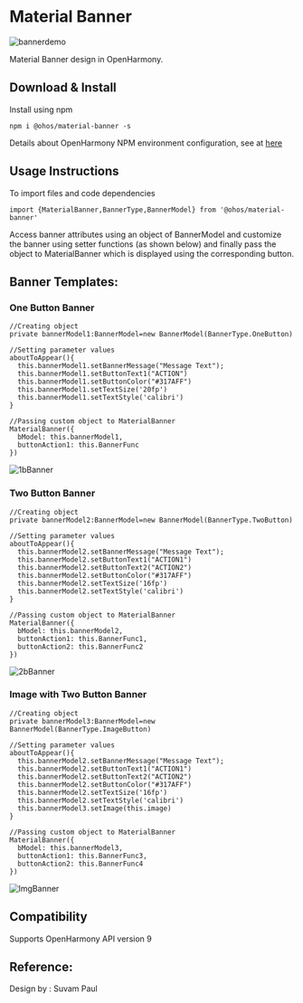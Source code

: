 # Material Banner

![bannerdemo](https://user-images.githubusercontent.com/68344077/178935423-7794f6ac-8d08-413b-8f8b-dce52e5aa095.gif)



Material Banner design in OpenHarmony.

## [](https://github.com/Applib-OpenHarmony/MaterialBanners#download--install)Download & Install

Install using npm

`npm i @ohos/material-banner -s`

Details about OpenHarmony NPM environment configuration, see at [here](https://gitee.com/openharmony-tpc/docs/blob/master/OpenHarmony_npm_usage.md)

## [](https://github.com/Applib-OpenHarmony/MaterialBanners#usage-instructions)Usage Instructions

To import files and code dependencies

```
import {MaterialBanner,BannerType,BannerModel} from '@ohos/material-banner'
```

Access banner attributes using an object of BannerModel and customize the banner using setter functions (as shown below) and finally pass the object to MaterialBanner which is displayed using the corresponding button.

## Banner Templates:

### One Button Banner

```
//Creating object
private bannerModel1:BannerModel=new BannerModel(BannerType.OneButton)
```

```
//Setting parameter values
aboutToAppear(){  
  this.bannerModel1.setBannerMessage("Message Text");  
  this.bannerModel1.setButtonText1("ACTION")  
  this.bannerModel1.setButtonColor("#317AFF")  
  this.bannerModel1.setTextSize('20fp')  
  this.bannerModel1.setTextStyle('calibri')
}
```

```
//Passing custom object to MaterialBanner
MaterialBanner({  
  bModel: this.bannerModel1,  
  buttonAction1: this.BannerFunc  
})
```
![1bBanner](https://user-images.githubusercontent.com/68344077/176609797-4cf50c27-db92-411e-984c-6a1b3e266853.png)


### Two Button Banner

```
//Creating object
private bannerModel2:BannerModel=new BannerModel(BannerType.TwoButton)
```

```
//Setting parameter values
aboutToAppear(){  
  this.bannerModel2.setBannerMessage("Message Text");  
  this.bannerModel2.setButtonText1("ACTION1")  
  this.bannerModel2.setButtonText2("ACTION2")  
  this.bannerModel2.setButtonColor("#317AFF")  
  this.bannerModel2.setTextSize('16fp')  
  this.bannerModel2.setTextStyle('calibri')
}
```

```
//Passing custom object to MaterialBanner
MaterialBanner({  
  bModel: this.bannerModel2,  
  buttonAction1: this.BannerFunc1,  
  buttonAction2: this.BannerFunc2  
})
```
![2bBanner](https://user-images.githubusercontent.com/68344077/176609892-c9481964-d947-4c12-ade1-2f07cb0582f1.png)


### Image with Two Button Banner

```
//Creating object
private bannerModel3:BannerModel=new BannerModel(BannerType.ImageButton)
```

```
//Setting parameter values
aboutToAppear(){  
  this.bannerModel2.setBannerMessage("Message Text");  
  this.bannerModel2.setButtonText1("ACTION1")  
  this.bannerModel2.setButtonText2("ACTION2")  
  this.bannerModel2.setButtonColor("#317AFF")  
  this.bannerModel2.setTextSize('16fp')  
  this.bannerModel2.setTextStyle('calibri')
  this.bannerModel3.setImage(this.image)
}
```

```
//Passing custom object to MaterialBanner
MaterialBanner({  
  bModel: this.bannerModel3,  
  buttonAction1: this.BannerFunc3,  
  buttonAction2: this.BannerFunc4  
})
```
![ImgBanner](https://user-images.githubusercontent.com/68344077/176609942-6dd873ed-5851-47a8-9131-71bd30b69a33.png)


## [](https://github.com/Applib-OpenHarmony/MaterialBanners#compatibility)Compatibility

Supports OpenHarmony API version 9


## [](https://github.com/Applib-OpenHarmony/MaterialBanners#reference)Reference:

Design by : Suvam Paul
